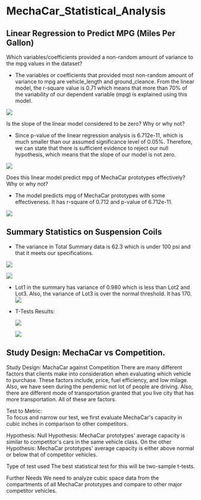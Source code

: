 # MechaCar_Statistical_Analysis

## Linear Regression to Predict MPG (Miles Per Gallon)

Which variables/coefficients provided a non-random amount of variance to the mpg values in the dataset?
-	The variables or coefficients that provided most non-random amount of variance
to mpg are vehicle_length and ground_cleance. From the linear model, the r-square value is 0.71 which means that more than 70% of the variability of our dependent variable (mpg) is explained using this model.<br>

![](/Resources/summary_to_determine_p_value_r_square_value.png) <br>

Is the slope of the linear model considered to be zero? Why or why not?
-	Since p-value of the linear regression analysis is 6.712e-11, which is much smaller than our assumed significance level of 0.05%. Therefore, we can state that there is sufficient evidence to reject our null hypothesis, which means that the slope of our model is not zero. <br>



![](/Resources/slope_of_linear_model.png) <br>

Does this linear model predict mpg of MechaCar prototypes effectively? Why or why not?
-	The model predicts mpg of MechaCar prototypes with some effectiveness. It has r-square of 0.712 and p-value of 6.712e-11. <br>

![](/Resources/variables_provided_non_random_amt_variance_to_mpg.png)



## Summary Statistics on Suspension Coils
- The variance in Total Summary data is 62.3 which is under 100 psi and that it meets our specifications.<br>

![](/Resources/read_suspension_coil_file.png)<br>

![](/Resources/summary_suspension_coil.png)<br>

- Lot1 in the summary has variance of 0.980 which is less than Lot2 and Lot3. Also, the variance of Lot3 is over the normal threshold.
It has 170. <br>
 ![](/Resources/lot_summary.png) <br>


- T-Tests Results: <br>

  ![](/Resources/t-test_to_determine_psi.png)<br>

  ![](/Resources/t-test_to_determine_each_psi.png)<br>
  

## Study Design: MechaCar vs Competition.
Study Design: MachaCar against Competition
There are many different factors that clients make into consideration when evaluating which vehicle to purchase. These factors include, price, fuel efficiency,
and low milage. Also, we have seen during the pendemic not lot of people are driving. Also, there are different mode of transportation granted that you live
city that has more transportation. All of these are factors.<br>


Test to Metric: <br>
To focus and narrow our test, we first evaluate MechaCar's capacity in cubic inches in comparison to other competitors.<br>


Hypothesis:
Null Hypothesis: MechaCar prototypes' average capacity is similar to competitor's cars in the same vehicle class. 
On the other Hypothesis: MechaCar prototypes' average capacity is either above normal or below that of competitor vehicles.<br>

Type of test used
The best statistical test for this will be two-sample t-tests.<br>

Further Needs
We need to analyze cubic space data from the compartments of all MechaCar prototypes and compare to other major competitor vehicles.<br>
